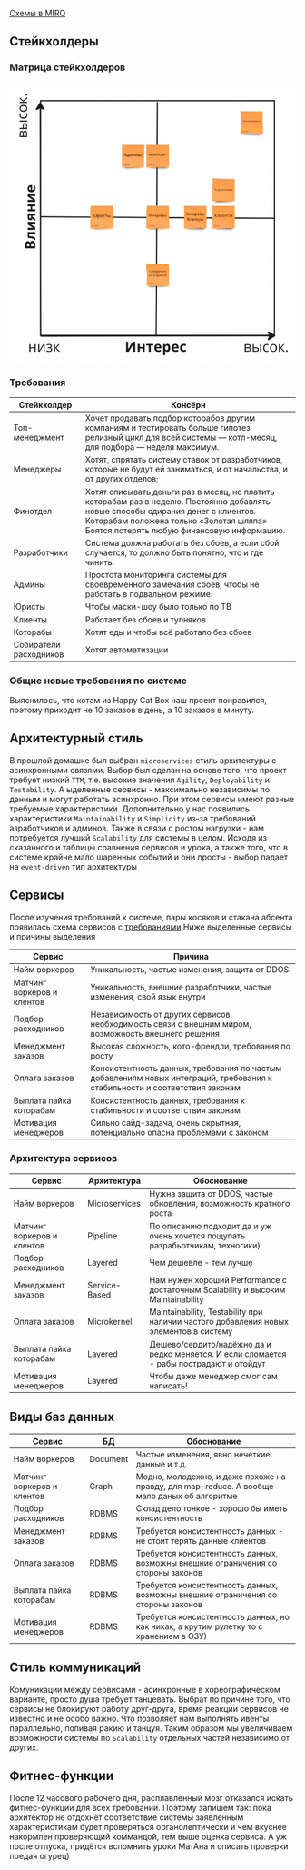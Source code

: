 [Схемы в MIRO](https://miro.com/app/board/uXjVMG33R8E=/?share_link_id=50370757513)

## Стейкхолдеры

### Матрица стейкхолдеров
![holders.png](holders.png)

### Требования

| Стейкхолдер            | Консёрн                                                                                                                                                                                                                       |
|------------------------|-------------------------------------------------------------------------------------------------------------------------------------------------------------------------------------------------------------------------------|
| Топ-менеджмент         | Хочет продавать подбор которабов другим компаниям и тестировать больше гипотез <br> релизный цикл для всей системы — котл-месяц, для подбора — неделя максимум.                                                               |
| Менеджеры              | Хотят, спрятать систему ставок от разработчиков, которые не будут ей заниматься, и от начальства, и от других отделов;                                                                                                        |
| Финотдел               | Хотят списывать деньги раз в месяц, но платить которабам раз в неделю. Постоянно добавлять новые способы сдирания денег с клиентов. Которабам положена только «Золотая шляпа»<br>Боятся потерять любую финансовую информацию. |
| Разработчики           | Система должна работать без сбоев, а если сбой случается, то должно быть понятно, что и где чинить.                                                                                                                           |
| Админы                 | Простота мониторинга системы для своевременного замечания сбоев, чтобы не работать в подвальном режиме.                                                                                                                       |
| Юристы                 | Чтобы маски-шоу было только по ТВ                                                                                                                                                                                             |
| Клиенты                | Работает без сбоев и тупняков                                                                                                                                                                                                 |
| Которабы               | Хотят еды и чтобы всё работало без сбоев                                                                                                                                                                                      |
| Собиратели расходников | Хотят автоматизации                                                                                                                                                                                                           |

### Общие новые требования по системе

Выяснилось, что котам из Happy Cat Box наш проект понравился, поэтому приходит не 10 заказов в день, а 10 заказов в минуту.

## Архитектурный стиль

В прошлой домашке был выбран `microservices` стиль архитектуры с асинхронными связями. 
Выбор был сделан на основе того, что проект требует низкий `TTM`, т.е. высокие значения `Agility`, `Deployability` и `Testability`.
А ыделенные сервисы - максимально независимы по данным и могут работать асинхронно. 
При этом сервисы имеют разные требуемые характеристики. Дополнительно у нас появились характеристики `Maintainability` и `Simplicity`
из-за требований азработчиков и админов. Также в связи с ростом нагрузки - нам потребуется лучший `Scalability` для системы в целом.
Исходя из сказанного и таблицы сравнения сервисов и урока, а также того, 
что в системе крайне мало шаренных событий и они просты - выбор падает на `event-driven` тип архитектуры

## Сервисы

После изучения требований к системе, пары косяков и стакана абсента появилась схема сервисов с [требованиями](https://miro.com/app/board/uXjVMG33R8E=/?moveToWidget=3458764555756691164&cot=14)
Ниже выделенные сервисы и причины выделения

| Сервис                     | Причина                                                                                                                     |
|----------------------------|-----------------------------------------------------------------------------------------------------------------------------|
| Найм воркеров              | Уникальность, частые изменения, защита от DDOS                                                                              |
| Матчинг воркеров и клентов | Уникальность, внешние разработчики, частые изменения, свой язык внутри                                                      |
| Подбор расходников         | Независимость от других сервисов, необходимость связи с внешним миром, возможность внешнего решения                         |
| Менеджмент заказов         | Высокая сложность, кото-френдли, требования по росту                                                                        |
| Оплата заказов             | Консистентность данных, требования по частым добавлениям новых интеграций, требования к стабильности и соответствия законам |
| Выплата пайка которабам    | Консистентность данных, требования к стабильности и соответствия законам                                                    |
| Мотивация менеджеров       | Сильно сайд-задача, очень скрытная, потенциально опасна проблемами с законом                                                |

### Архитектура сервисов

| Сервис                     | Архитектура    | Обоснование                                                                              |
|----------------------------|----------------|------------------------------------------------------------------------------------------|
| Найм воркеров              | Microservices  | Нужна защита от DDOS, частые обновления, возможность кратного роста                      |
| Матчинг воркеров и клентов | Pipeline       | По описанию подходит да и уж очень хочется пощупать разрабьотчикам, техногики)           |
| Подбор расходников         | Layered        | Чем дешевле - тем лучше                                                                  |
| Менеджмент заказов         | Service-Based  | Нам нужен хороший Performance с достаточным Scalability и высоким Maintainability        |
| Оплата заказов             | Miсrokernel    | Maintainability, Testability при наличии частого добавления новых элементов в систему    |
| Выплата пайка которабам    | Layered        | Дешево/сердито/надёжно да и редко меняется. И если сломается - рабы пострадают и отойдут |
| Мотивация менеджеров       | Layered        | Чтобы даже менеджер смог сам написать!                                                   |


## Виды баз данных

| Сервис                     | БД       | Обоснование                                                                                 |
|----------------------------|----------|---------------------------------------------------------------------------------------------|
| Найм воркеров              | Document | Частые изменения, явно нечеткие данные и т.д.                                               |
| Матчинг воркеров и клентов | Graph    | Модно, молодежно, и даже похоже на правду, для map-reduce. А вообще мало даных об алгоритме |
| Подбор расходников         | RDBMS    | Склад дело тонкое - хорошо бы иметь консистентность                                         |
| Менеджмент заказов         | RDBMS    | Требуется консистентность данных - не стоит терять данные клиентов                          |
| Оплата заказов             | RDBMS    | Требуется консистентность данных, возможны внешние ограничения со стороны законов           |
| Выплата пайка которабам    | RDBMS    | Требуется консистентность данных, возможны внешние ограничения со стороны законов           |
| Мотивация менеджеров       | RDBMS    | Требуется консистентность данных, но как никак, а крутим рулетку то с хранением в ОЗУ)      |


## Стиль коммуникаций

Комуникации между сервисами - асинхронные в хореографическом варианте, просто душа требует танцевать.
Выбрат по причине того, что сервисы не блокируют работу друг-друга, время реакции сервисов не известно и не особо важно. 
Что позволяет нам выполнять ивенты параллельно, попивая ракию и танцуя. 
Таким образом мы увеличиваем возможности системы по `Scalability` отдельных частей независимо от других.

## Фитнес-функции

После 12 часового рабочего дня, расплавленный мозг отказался искать фитнес-функции для всех требований.
Поэтому запишем так: пока архитектор не отдохнёт соответствие системы заявленным характеристикам будет
проверяться органолептически и чем вкуснее накормлен проверяющий коммандой, тем выше оценка сервиса.
А уж после отпуска, придётся вспомнить уроки МатАна и описать проверки поедая огурец)
